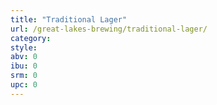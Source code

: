 ```yaml
---
title: "Traditional Lager"
url: /great-lakes-brewing/traditional-lager/
category: 
style: 
abv: 0
ibu: 0
srm: 0
upc: 0
---
```


